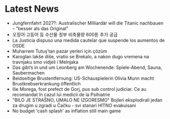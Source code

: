 # Latest News
-  Jungfernfahrt 2027?: Australischer Milliardär will die Titanic nachbauen – "besser als das Original"
-  오징어·고등어 등 수산물 정부 비축물량 600톤 추가 공급
-  La Justicia dispuso una medida cautelar que suspende los aumentos de OSDE
-  Muharrem Tutuş’tan pazar yerleri için çözüm
-  Karoglan lakše diše, vratio se Brekalo, a nakon dugo vremena na travnjaku smo vidjeli i Melnjaka
-  Das gibt’s in und um Leonberg am Wochenende: Spiele-Abend, Sauna, Saubermachen
-  Beidseitige Brustentfernung: US-Schauspielerin Olivia Munn macht Brustkrebserkrankung öffentlich
-  Ilie Morega, fost prefect de Gorj, pus sub control judiciar. Ce au recomandat în cazul lui medicii de la Psihiatrie
-  &quot;BILO JE STRAŠNO, UMALO NE IZGORESMO&quot; Bojleri eksplodirali jedan za drugim u zgradi u Čačku - svi stanari HITNO evakuisani
-  No budget 'cash splash' as inflation still main game
